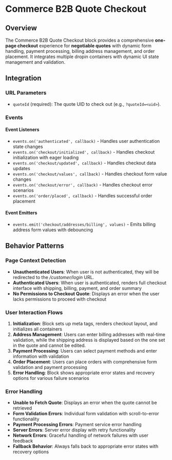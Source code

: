 # Commerce B2B Quote Checkout

## Overview

The Commerce B2B Quote Checkout block provides a comprehensive **one-page checkout** experience for **negotiable quotes** with dynamic form handling, payment processing, billing address management, and order placement. It integrates multiple dropin containers with dynamic UI state management and validation.

## Integration

<!-- ### Block Configuration

No block configuration is read via `readBlockConfig()`. -->

### URL Parameters

 - `quoteId` (required): The quote UID to check out (e.g., `?quoteId=<uid>`).

<!-- ### Local Storage

No localStorage keys are used by this block. -->

### Events

#### Event Listeners

- `events.on('authenticated', callback)` - Handles user authentication state changes
- `events.on('checkout/initialized', callback)` - Handles checkout initialization with eager loading
- `events.on('checkout/updated', callback)` - Handles checkout data updates
- `events.on('checkout/values', callback)` - Handles checkout form value changes
- `events.on('checkout/error', callback)` - Handles checkout error scenarios
- `events.on('order/placed', callback)` - Handles successful order placement

#### Event Emitters

- `events.emit('checkout/addresses/billing', values)` - Emits billing address form values with debouncing

## Behavior Patterns

### Page Context Detection

- **Unauthenticated Users**: When user is not authenticated, they will be redirected to the _/customer/login_ URL.
- **Authenticated Users**: When user is authenticated, renders full checkout interface with shipping, billing, payment, and order summary
- **No Permissions to Checkout Quote**: Displays an error when the user lacks permissions to proceed with checkout

### User Interaction Flows

1. **Initialization**: Block sets up meta tags, renders checkout layout, and initializes all containers
2. **Address Management**: Users can enter billing addresses with real-time validation, while the shipping address is displayed based on the one set in the quote and cannot be edited.
3. **Payment Processing**: Users can select payment methods and enter information with validation
4. **Order Placement**: Users can place orders with comprehensive form validation and payment processing
5. **Error Handling**: Block shows appropriate error states and recovery options for various failure scenarios

### Error Handling

- **Unable to Fetch Quote**: Displays an error when the quote cannot be retrieved
- **Form Validation Errors**: Individual form validation with scroll-to-error functionality
- **Payment Processing Errors**: Payment service error handling
- **Server Errors**: Server error display with retry functionality
- **Network Errors**: Graceful handling of network failures with user feedback
- **Fallback Behavior**: Always falls back to appropriate error states with recovery options